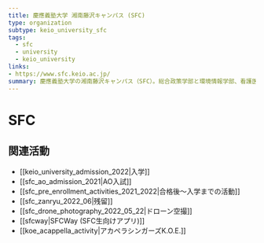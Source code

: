 ```yaml
---
title: 慶應義塾大学 湘南藤沢キャンパス (SFC)
type: organization
subtype: keio_university_sfc
tags:
  - sfc
  - university
  - keio_university
links:
- https://www.sfc.keio.ac.jp/
summary: 慶應義塾大学の湘南藤沢キャンパス（SFC）。総合政策学部と環境情報学部、看護医療学部の3学部と、政策・メディア研究科、健康マネジメント研究科の2つの大学院研究科から構成される。学際的で問題発見・解決を重視した教育・研究を特徴とする。
---
```

# SFC

## 関連活動
- [[keio_university_admission_2022|入学]]
- [[sfc_ao_admission_2021|AO入試]]
- [[sfc_pre_enrollment_activities_2021_2022|合格後〜入学までの活動]]
- [[sfc_zanryu_2022_06|残留]]
- [[sfc_drone_photography_2022_05_22|ドローン空撮]]
- [[sfcway|SFCWay (SFC生向けアプリ)]]
- [[koe_acappella_activity|アカペラシンガーズK.O.E.]]